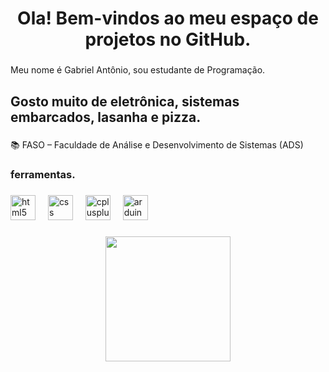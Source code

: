 <h1 align="center">Ola! Bem-vindos ao meu espaço de projetos no GitHub.</h1>

###

<p align="left">Meu nome é Gabriel Antônio, sou estudante de Programação.</p>

###

<h2 align="left">Gosto muito de eletrônica, sistemas embarcados, lasanha e pizza.</h2>

###

<p align="left">📚 FASO – Faculdade de Análise e Desenvolvimento de Sistemas (ADS)</p>

###

<h3 align="left">ferramentas.</h3>

###

<div align="left">
  <img src="https://cdn.jsdelivr.net/gh/devicons/devicon/icons/html5/html5-original.svg" height="40" alt="html5 logo"  />
  <img width="12" />
  <img src="https://cdn.jsdelivr.net/gh/devicons/devicon/icons/css3/css3-original.svg" height="40" alt="css logo"  />
  <img width="12" />
  <img src="https://cdn.jsdelivr.net/gh/devicons/devicon/icons/cplusplus/cplusplus-original.svg" height="40" alt="cplusplus logo"  />
  <img width="12" />
  <img src="https://cdn.jsdelivr.net/gh/devicons/devicon/icons/arduino/arduino-original.svg" height="40" alt="arduino logo"  />
</div>

###

<div align="center">
  <img height="200" src="https://media1.giphy.com/media/v1.Y2lkPTc5MGI3NjExcXg3OWlnaWYzZTd5YzBscmhocXZweWd2ZHJrcmRmdnlhMjRyM2x1OSZlcD12MV9pbnRlcm5hbF9naWZfYnlfaWQmY3Q9Zw/LD2ZJ0pdNmCxFikNQ5/giphy.gif"  />
</div>

###
